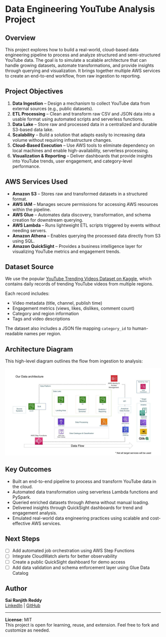 # Data Engineering YouTube Analysis Project

## Overview

This project explores how to build a real-world, cloud-based data engineering pipeline to process and analyze structured and semi-structured YouTube data. The goal is to simulate a scalable architecture that can handle growing datasets, automate transformations, and provide insights through querying and visualization. It brings together multiple AWS services to create an end-to-end workflow, from raw ingestion to reporting.

## Project Objectives

1. **Data Ingestion** – Design a mechanism to collect YouTube data from external sources (e.g., public datasets).
2. **ETL Processing** – Clean and transform raw CSV and JSON data into a usable format using automated scripts and serverless functions.
3. **Data Lake** – Store raw and processed data in a centralized and durable S3-based data lake.
4. **Scalability** – Build a solution that adapts easily to increasing data volume without requiring infrastructure changes.
5. **Cloud-Based Execution** – Use AWS tools to eliminate dependency on local machines and enable high-availability, serverless processing.
6. **Visualization & Reporting** – Deliver dashboards that provide insights into YouTube trends, user engagement, and category-level performance.

## AWS Services Used

- **Amazon S3** – Stores raw and transformed datasets in a structured format.
- **AWS IAM** – Manages secure permissions for accessing AWS resources within the pipeline.
- **AWS Glue** – Automates data discovery, transformation, and schema creation for downstream querying.
- **AWS Lambda** – Runs lightweight ETL scripts triggered by events without needing servers.
- **Amazon Athena** – Enables querying the processed data directly from S3 using SQL.
- **Amazon QuickSight** – Provides a business intelligence layer for visualizing YouTube metrics and engagement trends.

## Dataset Source

We use the popular [YouTube Trending Videos Dataset on Kaggle](https://www.kaggle.com/datasets/datasnaek/youtube-new), which contains daily records of trending YouTube videos from multiple regions.

Each record includes:
- Video metadata (title, channel, publish time)
- Engagement metrics (views, likes, dislikes, comment count)
- Category and region information
- Tags and video descriptions

The dataset also includes a JSON file mapping `category_id` to human-readable names per region.

## Architecture Diagram

This high-level diagram outlines the flow from ingestion to analysis:

![Architecture Diagram](architecture.jpeg)

## Key Outcomes

- Built an end-to-end pipeline to process and transform YouTube data in the cloud.
- Automated data transformation using serverless Lambda functions and PySpark.
- Queried enriched datasets through Athena without manual loading.
- Delivered insights through QuickSight dashboards for trend and engagement analysis.
- Emulated real-world data engineering practices using scalable and cost-effective AWS services.

## Next Steps

- [ ] Add automated job orchestration using AWS Step Functions
- [ ] Integrate CloudWatch alerts for better observability
- [ ] Create a public QuickSight dashboard for demo access
- [ ] Add data validation and schema enforcement layer using Glue Data Catalog

## Author

**Sai Ranjith Reddy**  
[LinkedIn](https://www.linkedin.com/in/sai-ranjith-reddy-konda-reddy) | [GitHub](https://github.com/SaiRanjithReddyK)

---

**License**: MIT  
This project is open for learning, reuse, and extension. Feel free to fork and customize as needed.
